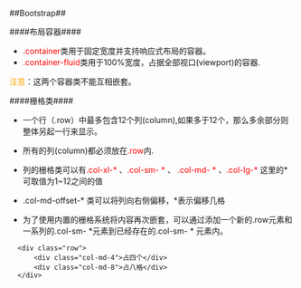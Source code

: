 ##Bootstrap##


####布局容器####

 * <font color="red">.container</font>类用于固定宽度并支持响应式布局的容器。
 * <font color="red">.container-fluid</font>类用于100%宽度，占据全部视口(viewport)的容器.

<font color="#FFA500">注意</font>：这两个容器类不能互相嵌套。


####栅格类####

* 一个行（.row）中最多包含12个列(column),如果多于12个，那么多余部分则整体另起一行来显示。

* 所有的列(column)都必须放在<font color="red">.row</font>内.

* 列的栅格类可以有<font color="red">.col-xl-* </font>、<font color="red">.col-sm- * </font>、 <font color="red">.col-md- * </font>、<font color="red">.col-lg-* </font>  这里的*可取值为1~12之间的值
* .col-md-offset-* 类可以将列向右侧偏移，*表示偏移几格
* 为了使用内置的栅格系统将内容再次嵌套，可以通过添加一个新的.row元素和一系列的.col-sm- *元素到已经存在的.col-sm- * 元素内。


```
  <div class="row">
      <div class="col-md-4">占四个</div>
      <div class="col-md-8">占八格</div>
  </div>
```